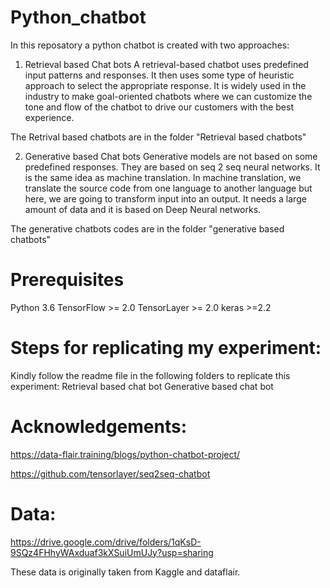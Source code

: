 # Python_chatbot
In this reposatory a python chatbot is created with two approaches:
1. Retrieval based Chat bots
A retrieval-based chatbot uses predefined input patterns and responses. It then uses some type of heuristic approach to select the appropriate response. It is widely used in the industry to make goal-oriented chatbots where we can customize the tone and flow of the chatbot to drive our customers with the best experience.

The Retrival based chatbots are in the folder "Retrieval based chatbots"

2. Generative based Chat bots
Generative models are not based on some predefined responses.
They are based on seq 2 seq neural networks. It is the same idea as machine translation. In machine translation, we translate the source code from one language to another language but here, we are going to transform input into an output. It needs a large amount of data and it is based on Deep Neural networks.

The generative chatbots codes are in the folder "generative based chatbots"

# Prerequisites
Python 3.6
TensorFlow >= 2.0
TensorLayer >= 2.0
keras >=2.2

# Steps for replicating my experiment:
Kindly follow the readme file in the following folders to replicate this experiment:
Retrieval based chat bot
Generative based chat bot

# Acknowledgements:
https://data-flair.training/blogs/python-chatbot-project/

https://github.com/tensorlayer/seq2seq-chatbot

# Data:
https://drive.google.com/drive/folders/1qKsD-9SQz4FHhyWAxduaf3kXSuiUmUJy?usp=sharing

These data is originally taken from Kaggle and dataflair.
